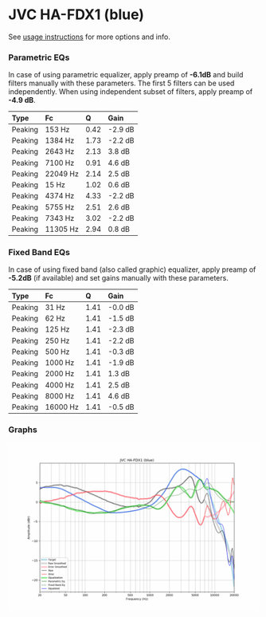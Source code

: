 # JVC HA-FDX1 (blue)
See [usage instructions](https://github.com/jaakkopasanen/AutoEq#usage) for more options and info.

### Parametric EQs
In case of using parametric equalizer, apply preamp of **-6.1dB** and build filters manually
with these parameters. The first 5 filters can be used independently.
When using independent subset of filters, apply preamp of **-4.9 dB**.

| Type    | Fc       |    Q | Gain    |
|:--------|:---------|:-----|:--------|
| Peaking | 153 Hz   | 0.42 | -2.9 dB |
| Peaking | 1384 Hz  | 1.73 | -2.2 dB |
| Peaking | 2643 Hz  | 2.13 | 3.8 dB  |
| Peaking | 7100 Hz  | 0.91 | 4.6 dB  |
| Peaking | 22049 Hz | 2.14 | 2.5 dB  |
| Peaking | 15 Hz    | 1.02 | 0.6 dB  |
| Peaking | 4374 Hz  | 4.33 | -2.2 dB |
| Peaking | 5755 Hz  | 2.51 | 2.6 dB  |
| Peaking | 7343 Hz  | 3.02 | -2.2 dB |
| Peaking | 11305 Hz | 2.94 | 0.8 dB  |

### Fixed Band EQs
In case of using fixed band (also called graphic) equalizer, apply preamp of **-5.2dB**
(if available) and set gains manually with these parameters.

| Type    | Fc       |    Q | Gain    |
|:--------|:---------|:-----|:--------|
| Peaking | 31 Hz    | 1.41 | -0.0 dB |
| Peaking | 62 Hz    | 1.41 | -1.5 dB |
| Peaking | 125 Hz   | 1.41 | -2.3 dB |
| Peaking | 250 Hz   | 1.41 | -2.2 dB |
| Peaking | 500 Hz   | 1.41 | -0.3 dB |
| Peaking | 1000 Hz  | 1.41 | -1.9 dB |
| Peaking | 2000 Hz  | 1.41 | 1.3 dB  |
| Peaking | 4000 Hz  | 1.41 | 2.5 dB  |
| Peaking | 8000 Hz  | 1.41 | 4.6 dB  |
| Peaking | 16000 Hz | 1.41 | -0.5 dB |

### Graphs
![](./JVC%20HA-FDX1%20(blue).png)